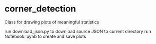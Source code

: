 # corner_detection
Class for drawing plots of meaningful statistics 

run download_json.py to download source JSON to current directory
run Notebook.ipynb to create and save plots
